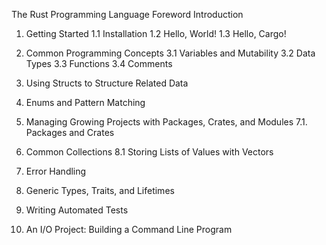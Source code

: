 The Rust Programming Language
Foreword
Introduction

1. Getting Started
    1.1 Installation
    1.2 Hello, World!
    1.3 Hello, Cargo!

3. Common Programming Concepts
    3.1 Variables and Mutability
    3.2 Data Types
    3.3 Functions
    3.4 Comments

5. Using Structs to Structure Related Data

6. Enums and Pattern Matching

7. Managing Growing Projects with Packages, Crates, and Modules
    7.1. Packages and Crates  

8. Common Collections
    8.1  Storing Lists of Values with Vectors

9. Error Handling

10. Generic Types, Traits, and Lifetimes

11. Writing Automated Tests

12. An I/O Project: Building a Command Line Program


